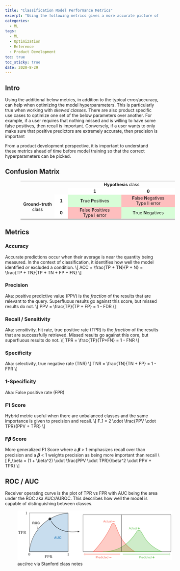 ```yaml
---
title: "Classification Model Performance Metrics" 
excerpt: "Using the following metrics gives a more accurate picture of model performance"
categories:
  - ML
tags:
  - ML
  - Optimization
  - Reference
  - Product Development
toc: true
toc_sticky: true
date: 2020-8-29
---
```

<script id="MathJax-script" async src="https://cdnjs.cloudflare.com/ajax/libs/mathjax/2.7.7/MathJax.js?config=TeX-MML-AM_CHTML"></script>

## Intro
Using the additional below metrics, in addition to the typical error/accuracy, can help when optimizing the model hyperparameters. This is particularly true when working with *skewed classes*. There are also product specific use cases to optimize one set of the below parameters over another. For example, if a user requires that nothing missed and is willing to have some false positives, then recall is important. Conversely, if a user wants to only make sure that positive predictors are extremely accurate, then precision is important

From a product development perspective, it is important to understand these metrics ahead of time before model training so that the correct hyperparameters can be picked.

## Confusion Matrix
<table style="margin-left: 10%">
  <colgroup>
    <col width="120px">
    <col width="50px">
    <col width="200px">
    <col width="200px">
  </colgroup>
  <tbody>
    <tr style="border-top: 0px">
      <td align="center" colspan="2" rowspan="2" style="border: 0px"></td>
      <td align="center" colspan="2" style="border: 0px"><b>Hypothesis</b> class</td>
    </tr>
    <tr style="border-top: 0px">
      <td align="center" style="background: rgba(255, 255, 255, 1);border: 0px"><b>1</b></td>
      <td align="center" style="background: rgba(255, 255, 255, 1);border: 0px"><b>0</b></td>
    </tr>
    <tr style="border-top: 0px">
      <td align="center" rowspan="2" style="border: 0px"><b>Ground-truth</b> class</td>
      <td align="center" style="background: rgba(255, 255, 255, 1);border: 0px;"><b>1</b></td>
      <td align="center" style="background: rgba(0, 255, 0, 0.15);border: 0px;"><b>T</b>rue <b>P</b>ositives</td>
      <td align="center" style="background: rgba(255, 0, 0, 0.25);border: 0px;"><b>F</b>alse <b>N</b>egatives<br>Type II
        error</td>
    </tr>
    <tr style="border-top: 0px">
      <td align="center" style="background: rgba(255, 255, 255, 1);border: 0px;"><b>0</b></td>
      <td align="center" style="background: rgba(255, 0, 0, 0.25);border: 0px;"><b>F</b>alse <b>P</b>ositives<br>Type I
        error</td>
      <td align="center" style="background: rgba(0, 255, 0, 0.15);border: 0px;"><b>T</b>rue <b>N</b>egatives</td>
    </tr>
  </tbody>
</table>


## Metrics
### Accuracy
Accurate predictions occur when their average is near the quantity being measured. In the context of classification, it identifies how well the model identified *or* excluded a condition.
\\[ ACC = \frac{TP + TN}{P + N} = \frac{TP + TN}{TP + TN + FP + FN}  \\]
### Precision
Aka: positive predictive value (PPV) is the *fraction* of the results that are relevant to the query. Superfluous results go against this score, but missed results do not.
\\[ PPV = \frac{TP}{TP + FP} = 1 - FDR \\]

### Recall / Sensitivity
Aka: sensitivity, hit rate, true positive rate (TPR) is the *fraction* of the results that are successfully retrieved. Missed results go against this core, but superfluous results do not.
\\[ TPR = \frac{TP}{TP+FN} = 1 - FNR \\]

### Specificity
Aka: selectivity, true negative rate (TNR)
\\[ TNR = \frac{TN}{TN + FP} = 1 - FPR \\]

### 1-Specificity
Aka: False positive rate (FPR)

### F1 Score
Hybrid metric useful when there are unbalanced classes and the same importance is given to precision and recall.
\\[ F_1 = 2 \cdot \frac{PPV \cdot TPR}{PPV + TPR} \\]

### F𝜷 Score
More generalized F1 Score where a 𝜷 > 1 emphasizes recall over than precision and a 𝜷 < 1 weights precision as being more important than recall
\\[ F_\beta = (1 + \beta^2) \cdot \frac{PPV \cdot TPR}{\beta^2 \cdot PPV + TPR} \\]

## ROC / AUC
Receiver operating curve is the plot of TPR vs FPR with AUC being the area under the ROC aka AUC/AUROC. This describes how well the model is capable of distinguishing between classes.

<figure style='width: 100%' class='align-center'>
  <a href='/assets/posts/unsorted/roc-auc-en.png'><img src='/assets/posts/unsorted/roc-auc-en.png'></a>
  <figcaption>auc/roc via Stanford class notes</figcaption>
</figure>